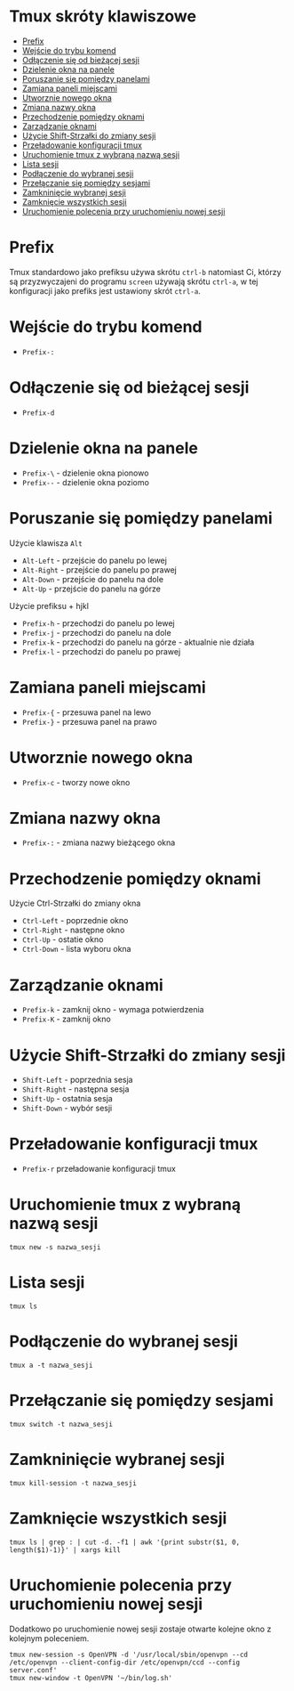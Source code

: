# Tmux skróty klawiszowe

<!-- vim-markdown-toc GFM -->

* [Prefix](#prefix)
* [Wejście do trybu komend](#wejcie-do-trybu-komend)
* [Odłączenie się od bieżącej sesji](#odczenie-si-od-biecej-sesji)
* [Dzielenie okna na panele](#dzielenie-okna-na-panele)
* [Poruszanie się pomiędzy panelami](#poruszanie-si-pomidzy-panelami)
* [Zamiana paneli miejscami](#zamiana-paneli-miejscami)
* [Utworznie nowego okna](#utworznie-nowego-okna)
* [Zmiana nazwy okna](#zmiana-nazwy-okna)
* [Przechodzenie pomiędzy oknami](#przechodzenie-pomidzy-oknami)
* [Zarządzanie oknami](#zarzdzanie-oknami)
* [Użycie Shift-Strzałki do zmiany sesji](#uycie-shift-strzaki-do-zmiany-sesji)
* [Przeładowanie konfiguracji tmux](#przeadowanie-konfiguracji-tmux)
* [Uruchomienie tmux z wybraną nazwą sesji](#uruchomienie-tmux-z-wybran-nazw-sesji)
* [Lista sesji](#lista-sesji)
* [Podłączenie do wybranej sesji](#podczenie-do-wybranej-sesji)
* [Przełączanie się pomiędzy sesjami](#przeczanie-si-pomidzy-sesjami)
* [Zamkninięcie wybranej sesji](#zamkninicie-wybranej-sesji)
* [Zamknięcie wszystkich sesji](#zamknicie-wszystkich-sesji)
* [Uruchomienie polecenia przy uruchomieniu nowej sesji](#uruchomienie-polecenia-przy-uruchomieniu-nowej-sesji)

<!-- vim-markdown-toc -->

# Prefix

Tmux standardowo jako prefiksu używa skrótu `ctrl-b` natomiast Ci, którzy są
przyzwyczajeni do programu `screen` używają skrótu `ctrl-a`, w tej konfiguracji
jako prefiks jest ustawiony skrót `ctrl-a`.

# Wejście do trybu komend

  * `Prefix-:`

# Odłączenie się od bieżącej sesji

  * `Prefix-d`


# Dzielenie okna na panele

  * `Prefix-\` - dzielenie okna pionowo
  * `Prefix--` - dzielenie okna poziomo

# Poruszanie się pomiędzy panelami

Użycie klawisza `Alt`

  * `Alt-Left`  - przejście do panelu po lewej
  * `Alt-Right` - przejście do panelu po prawej
  * `Alt-Down`  - przejście do panelu na dole
  * `Alt-Up`    - przejście do panelu na górze

Użycie prefiksu + hjkl

  * `Prefix-h` - przechodzi do panelu po lewej
  * `Prefix-j` - przechodzi do panelu na dole
  * `Prefix-k` - przechodzi do panelu na górze - aktualnie nie działa
  * `Prefix-l` - przechodzi do panelu po prawej

# Zamiana paneli miejscami

  * `Prefix-{` - przesuwa panel na lewo
  * `Prefix-}` - przesuwa panel na prawo

# Utworznie nowego okna

  * `Prefix-c` - tworzy nowe okno

# Zmiana nazwy okna

  * `Prefix-:` - zmiana nazwy bieżącego okna

# Przechodzenie pomiędzy oknami

Użycie Ctrl-Strzałki do zmiany okna

  * `Ctrl-Left` - poprzednie okno
  * `Ctrl-Right` - następne okno
  * `Ctrl-Up` - ostatie okno
  * `Ctrl-Down` - lista wyboru okna

# Zarządzanie oknami

  * `Prefix-k` - zamknij okno - wymaga potwierdzenia
  * `Prefix-K` - zamknij okno

# Użycie Shift-Strzałki do zmiany sesji

  * `Shift-Left` - poprzednia sesja
  * `Shift-Right` - następna sesja
  * `Shift-Up` - ostatnia sesja
  * `Shift-Down` - wybór sesji

# Przeładowanie konfiguracji tmux

  * `Prefix-r` przeładowanie konfiguracji tmux

# Uruchomienie tmux z wybraną nazwą sesji

```
tmux new -s nazwa_sesji
```

# Lista sesji

```
tmux ls
```

# Podłączenie do wybranej sesji

```
tmux a -t nazwa_sesji
```

# Przełączanie się pomiędzy sesjami

```
tmux switch -t nazwa_sesji
```


# Zamkninięcie wybranej sesji

```
tmux kill-session -t nazwa_sesji
```

# Zamknięcie wszystkich sesji

```
tmux ls | grep : | cut -d. -f1 | awk '{print substr($1, 0, length($1)-1)}' | xargs kill
```

# Uruchomienie polecenia przy uruchomieniu nowej sesji

Dodatkowo po uruchomienie nowej sesji zostaje otwarte kolejne okno z kolejnym
poleceniem.

```
tmux new-session -s OpenVPN -d '/usr/local/sbin/openvpn --cd /etc/openvpn --client-config-dir /etc/openvpn/ccd --config server.conf'
tmux new-window -t OpenVPN '~/bin/log.sh'
```
